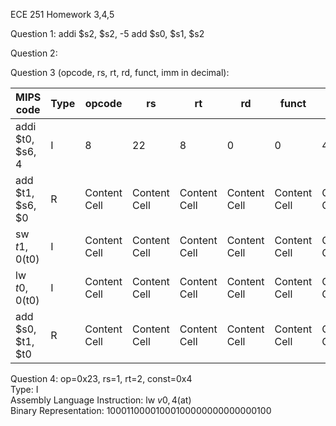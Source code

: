 ECE 251 Homework 3,4,5

Question 1: 
addi $s2, $s2, -5
add $s0, $s1, $s2

Question 2: 


Question 3 (opcode, rs, rt, rd, funct, imm in decimal):

| MIPS code         | Type          |  opcode       |      rs       | rt             |  rd            |  funct       |  imm       | Hex equivalent
| -----------------    |   ------------- | ------------- | ------------- | ------------- | ------------- | ------------- | ------------- | ------------------------- |
| addi $t0, $s6, 4  | I |         8      | 22              | 8             |      0          |   0         |      4            |      22C80004       |
| add $t1, $s6, $0  | R |  Content Cell  | Content Cell  | Content Cell  | Content Cell  |Content Cell  |Content Cell  |2C04820 
| sw $t1, 0($t0)    | I |  Content Cell  | Content Cell  | Content Cell  | Content Cell  |Content Cell  |Content Cell  |AD090000
| lw $t0, 0($t0)    | I |  Content Cell  | Content Cell  | Content Cell  | Content Cell  |Content Cell  |Content Cell  |8D080000 
| add $s0, $t1, $t0 | R |  Content Cell  | Content Cell  | Content Cell  | Content Cell  |Content Cell  |Content Cell  |01288020

Question 4: 
op=0x23, rs=1, rt=2, const=0x4 <br />
Type: I <br />
Assembly Language Instruction: lw $v0, 4($at) <br />
Binary Representation: 10001100001000100000000000000100
